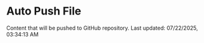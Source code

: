 # Auto Push File

Content that will be pushed to GitHub repository.
Last updated: 07/22/2025, 03:34:13 AM